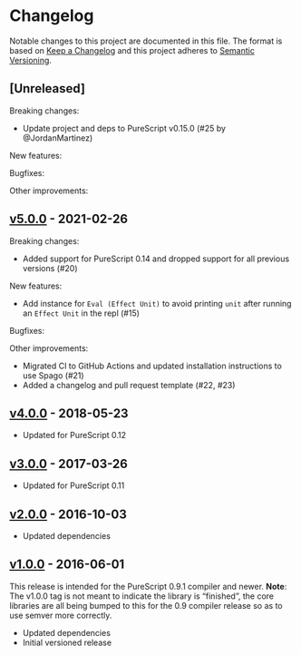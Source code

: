# Changelog

Notable changes to this project are documented in this file. The format is based on [Keep a Changelog](https://keepachangelog.com/en/1.0.0/) and this project adheres to [Semantic Versioning](https://semver.org/spec/v2.0.0.html).

## [Unreleased]

Breaking changes:
- Update project and deps to PureScript v0.15.0 (#25 by @JordanMartinez)

New features:

Bugfixes:

Other improvements:

## [v5.0.0](https://github.com/purescript/purescript-psci-support/releases/tag/v5.0.0) - 2021-02-26

Breaking changes:
- Added support for PureScript 0.14 and dropped support for all previous versions (#20)

New features:
- Add instance for `Eval (Effect Unit)` to avoid printing `unit` after running an `Effect Unit` in the repl (#15)

Bugfixes:

Other improvements:
- Migrated CI to GitHub Actions and updated installation instructions to use Spago (#21)
- Added a changelog and pull request template (#22, #23)

## [v4.0.0](https://github.com/purescript/purescript-psci-support/releases/tag/v4.0.0) - 2018-05-23

- Updated for PureScript 0.12

## [v3.0.0](https://github.com/purescript/purescript-psci-support/releases/tag/v3.0.0) - 2017-03-26

- Updated for PureScript 0.11

## [v2.0.0](https://github.com/purescript/purescript-psci-support/releases/tag/v2.0.0) - 2016-10-03

- Updated dependencies

## [v1.0.0](https://github.com/purescript/purescript-psci-support/releases/tag/v1.0.0) - 2016-06-01

This release is intended for the PureScript 0.9.1 compiler and newer. **Note**: The v1.0.0 tag is not meant to indicate the library is “finished”, the core libraries are all being bumped to this for the 0.9 compiler release so as to use semver more correctly.

- Updated dependencies
- Initial versioned release
